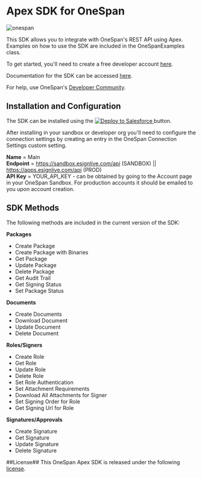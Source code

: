 # Apex SDK for OneSpan

  ![onespan]

This SDK allows you to integrate with OneSpan's REST API using Apex.  Examples on how to use the SDK are included in the OneSpanExamples class.

To get started, you'll need to create a free developer account [here](http://bit.ly/2wamkvq).

Documentation for the SDK can be accessed [here](http://bit.ly/2uN6Rlz).

For help, use OneSpan's [Developer Community](http://bit.ly/2uJz52e).

## Installation and Configuration
The SDK can be installed using the <a href="https://githubsfdeploy.herokuapp.com?owner=OneSpan&repo=onespan-sign-apex-sdk">
  <img alt="Deploy to Salesforce"
       src="https://raw.githubusercontent.com/afawcett/githubsfdeploy/master/src/main/webapp/resources/img/deploy.png">
</a> button.

After installing in your sandbox or developer org you'll need to configure the connection settings by creating an entry in the OneSpan Connection Settings custom setting.

**Name** = Main  
**Endpoint** = https://sandbox.esignlive.com/api (SANDBOX) || https://apps.esignlive.com/api (PROD)  
**API Key** = YOUR_API_KEY - can be obtained by going to the Account page in your OneSpan Sandbox.  For production accounts it should be emailed to you upon account creation.

## SDK Methods
The following methods are included in the current version of the SDK:

**Packages**
* Create Package
* Create Package with Binaries
* Get Package
* Update Package
* Delete Package
* Get Audit Trail
* Get Signing Status
* Set Package Status

**Documents**
* Create Documents
* Download Document
* Update Document
* Delete Document

**Roles/Signers**
* Create Role
* Get Role
* Update Role
* Delete Role
* Set Role Authentication
* Set Attachment Requirements
* Download All Attachments for Signer
* Set Signing Order for Role
* Get Signing Url for Role

**Signatures/Approvals**
* Create Signature
* Get Signature
* Update Signature
* Delete Signature

##License##
This OneSpan Apex SDK is released under the following [license](/LICENSE).

[onespan]: https://i.imgur.com/PGpgbGB.png "OneSpan logo"
